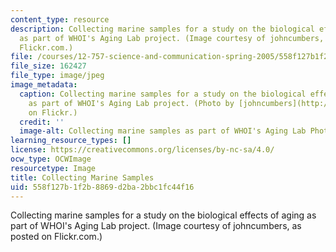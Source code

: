 ```yaml
---
content_type: resource
description: Collecting marine samples for a study on the biological effects of aging
  as part of WHOI's Aging Lab project. (Image courtesy of johncumbers, as posted on
  Flickr.com.)
file: /courses/12-757-science-and-communication-spring-2005/558f127b1f2b8869d2ba2bbc1fc44f16_12-757s05.jpg
file_size: 162427
file_type: image/jpeg
image_metadata:
  caption: Collecting marine samples for a study on the biological effects of aging
    as part of WHOI's Aging Lab project. (Photo by [johncumbers](http://www.flickr.com/people/cumbers/)
    on Flickr.)
  credit: ''
  image-alt: Collecting marine samples as part of WHOI's Aging Lab Photo.
learning_resource_types: []
license: https://creativecommons.org/licenses/by-nc-sa/4.0/
ocw_type: OCWImage
resourcetype: Image
title: Collecting Marine Samples
uid: 558f127b-1f2b-8869-d2ba-2bbc1fc44f16
---
```

Collecting marine samples for a study on the biological effects of aging as part of WHOI's Aging Lab project. (Image courtesy of johncumbers, as posted on Flickr.com.)